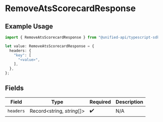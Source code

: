 # RemoveAtsScorecardResponse

## Example Usage

```typescript
import { RemoveAtsScorecardResponse } from "@unified-api/typescript-sdk/sdk/models/operations";

let value: RemoveAtsScorecardResponse = {
  headers: {
    "key": [
      "<value>",
    ],
  },
};
```

## Fields

| Field                      | Type                       | Required                   | Description                |
| -------------------------- | -------------------------- | -------------------------- | -------------------------- |
| `headers`                  | Record<string, *string*[]> | :heavy_check_mark:         | N/A                        |
